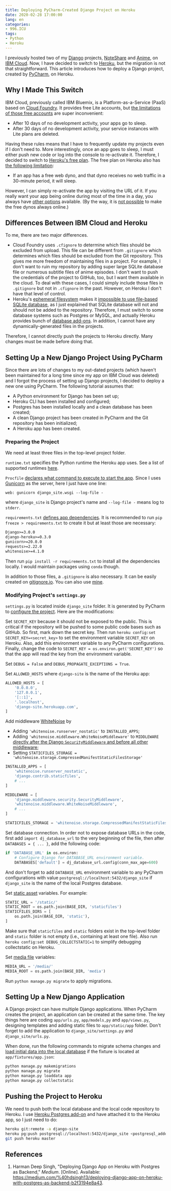 ```yaml
---
title: Deploying PyCharm-Created Django Project on Heroku
date: 2020-02-28 17:00:00
lang: en
categories:
- 996.ICU
tags:
- Python
- Heroku
---
```


I previously hosted two of my [Django](https://docs.djangoproject.com/) projects, [NoteShare](https://github.com/maobowen/noteshare_django) and [Anime](https://github.com/maobowen/anime_django), on [IBM Cloud](https://www.ibm.com/cloud). Now, I have decided to switch to [Heroku](https://www.heroku.com), but the migration is not that straightforward. This article introduces how to deploy a Django project, created by [PyCharm](https://www.jetbrains.com/pycharm/), on Heroku.

<!-- more -->

## Why I Made This Switch

IBM Cloud, previously called IBM Bluemix, is a Platform-as-a-Service (PaaS) based on [Cloud Foundry](https://www.cloudfoundry.org/). It provides free Lite accounts, but [the limitations of those free accounts](https://cloud.ibm.com/docs/account?topic=account-accounts#lite-account-features) are super inconvenient:

- After 10 days of no development activity, your apps go to sleep.
- After 30 days of no development activity, your service instances with Lite plans are deleted.

Having these rules means that I have to frequently update my projects even if I don't need to. More interestingly, once an app goes to sleep, I must either push new code or log into the console to re-activate it. Therefore, I decided to switch to [Heroku's free plan](https://www.heroku.com/pricing). The free plan on Heroku also has [the following limitation](https://devcenter.heroku.com/articles/free-dyno-hours#dyno-sleeping):

- If an app has a free web dyno, and that dyno receives no web traffic in a 30-minute period, it will sleep.

However, I can simply re-activate the app by visiting the URL of it. If you really want your app being online during most of the time in a day, you always have [other options](https://medium.com/better-programming/keeping-my-heroku-app-alive-b19f3a8c3a82) available. (By the way, it is [not possible](https://devcenter.heroku.com/articles/free-dyno-hours#usage) to make the free dynos always online.)

## Differences Between IBM Cloud and Heroku

To me, there are two major differences.

- Cloud Foundry uses `.cfignore` to determine which files should be excluded from upload. This file can be different from `.gitignore` which determines which files should be excluded from the Git repository. This gives me more freedom of maintaining files in a project. For example, I don't want to ruin my repository by adding super large SQLite database file or numerous subtitle files of anime episodes. I don't want to push the credentials of the project to GitHub, too, but I want them available in the cloud. To deal with these cases, I could simply include those files in `.gitignore` but not in `.cfignore` in the past. However, on Heroku I don't have that level of control.
- Heroku's [ephemeral filesystem](https://devcenter.heroku.com/articles/dynos#ephemeral-filesystem) makes it [impossible to use file-based SQLite database](https://devcenter.heroku.com/articles/sqlite3), as I just explained that SQLite database will not and should not be added to the repository. Therefore, I must switch to some database systems such as Postgres or MySQL, and actually Heroku provides bunch of [database add-ons](https://elements.heroku.com/addons#data-stores). In addition, I cannot have any dynamically-generated files in the projects.

Therefore, I cannot directly push the projects to Heroku directly. Many changes must be made before doing that.

## Setting Up a New Django Project Using PyCharm

Since there are lots of changes to my out-dated projects (which haven't been maintained for a long time since my app on IBM Cloud was deleted) and I forgot the process of setting up Django projects, I decided to deploy a new one using PyCharm. The following tutorial assumes that:

- A Python environment for Django has been set up;
- Heroku CLI has been installed and configured;
- Postgres has been installed locally and a clean database has been created;
- A clean Django project has been created in PyCharm and the Git repository has been initialized;
- A Heroku app has been created.

### Preparing the Project

We need at least three files in the top-level project folder.

`runtime.txt` specifies the Python runtime the Heroku app uses. See a list of supported runtimes [here](https://devcenter.heroku.com/articles/python-support#specifying-a-python-version).

`Procfile` [declares what command to execute to start the app](https://devcenter.heroku.com/articles/getting-started-with-python#define-a-procfile). Since I uses [Gunicorn](https://gunicorn.org) as the server, here I just have one line:

```
web: gunicorn django_site.wsgi --log-file -
```

where `django_site` is Django project's name and `--log-file -` means log to `stderr`.

`requirements.txt` [defines app dependencies](https://devcenter.heroku.com/articles/getting-started-with-python#declare-app-dependencies). It is recommended to run `pip freeze > requirements.txt` to create it but at least those are necessary:

```txt
Django>=3.0.0
django-heroku>=0.3.0
gunicorn>=20.0.0
requests>=2.22.0
whitenoise>=4.1.0
```

Then run `pip install -r requirements.txt` to install all the dependencies locally. I would maintain packages using `conda` though.

In addition to those files, a `.gitignore` is also necessary. It can be easily created on [gitignore.io](https://gitignore.io). You can also use [mine](https://www.gitignore.io/api/django,linux,macos,pycharm+all,python,virtualenv,visualstudiocode,windows).

### Modifying Project's `settings.py`

`settings.py` is located inside `django_site` folder. It is generated by PyCharm to [configure the project](https://docs.djangoproject.com/en/3.0/ref/settings/). Here are the modifications:

Set `SECRET_KEY` because it should not be exposed to the public. This is critical if the repository will be pushed to some public code bases such as GitHub. So first, mark down the secret key. Then run `heroku config:set SECRET_KEY=<secret_key>` to set the environment variable `SECRET_KEY` on Heroku. Also, add this environment variable to any PyCharm configurations. Finally, change the code to `SECRET_KEY = os.environ.get('SECRET_KEY')` so that the app will read the key from the environment variable.

Set `DEBUG = False` and `DEBUG_PROPAGATE_EXCEPTIONS = True`.

Set `ALLOWED_HOSTS` where `django-site` is the name of the Heroku app:

```python
ALLOWED_HOSTS = [
    '0.0.0.0',
    '127.0.0.1',
    '[::1]',
    '.localhost',
    'django-site.herokuapp.com',
]
```

Add middleware [WhiteNoise](http://whitenoise.evans.io/en/stable/) by

- Adding `'whitenoise.runserver_nostatic'` to `INSTALLED_APPS`;
- Adding `'whitenoise.middleware.WhiteNoiseMiddleware'` to `MIDDLEWARE` [directly after the Django `SecurityMiddleware` and before all other middleware](http://whitenoise.evans.io/en/stable/django.html#enable-whitenoise);
- Setting `STATICFILES_STORAGE = 'whitenoise.storage.CompressedManifestStaticFilesStorage'`

```python
INSTALLED_APPS = [
    'whitenoise.runserver_nostatic',
    'django.contrib.staticfiles',
    # ...
]

MIDDLEWARE = [
    'django.middleware.security.SecurityMiddleware',
    'whitenoise.middleware.WhiteNoiseMiddleware',
    # ...
]

STATICFILES_STORAGE = 'whitenoise.storage.CompressedManifestStaticFilesStorage'
```

Set database connection. In order not to expose database URLs in the code, first add `import dj_database_url` to the very beginning of the file, then after `DATABASES = { ... }`, add the following code:

```python
if 'DATABASE_URL' in os.environ:
    # Configure Django for DATABASE_URL environment variable.
    DATABASES['default'] = dj_database_url.config(conn_max_age=600)
```

And don't forget to add `DATABASE_URL` environment variable to any PyCharm configurations with value `postgresql://localhost:5432/django_site` if `django_site` is the name of the local Postgres database.

Set [static asset](https://devcenter.heroku.com/articles/django-assets) variables. For example:

```python
STATIC_URL = '/static/'
STATIC_ROOT = os.path.join(BASE_DIR, 'staticfiles')
STATICFILES_DIRS = [
    os.path.join(BASE_DIR, 'static'),
]
```

Make sure that `staticfiles` and `static` folders exist in the top-level folder and `static` folder is not empty (i.e., containing at least one file). Also run `heroku config:set DEBUG_COLLECTSTATIC=1` to simplify debugging collectstatic on Heroku.

Set [media file](https://docs.djangoproject.com/en/3.0/topics/files/) variables:

```python
MEDIA_URL = '/media/'
MEDIA_ROOT = os.path.join(BASE_DIR, 'media')
```

Run `python manage.py migrate` to apply migrations.

## Setting Up a New Django Application

A Django project can have multiple Django applications. When PyCharm creates the project, an application can be created at the same time. The key things here are coding `app/urls.py`, `app/models,py` and `app/views.py`, designing templates and adding static files to `app/static/app` folder. Don't forget to add the application to `django_site/settings.py` and `django_site/urls.py`.

When done, run the following commands to migrate schema changes and [load initial data into the local database](https://docs.djangoproject.com/en/3.0/howto/initial-data/) if the fixture is located at `app/fixtures/app.json`:

```bash
python manage.py makemigrations
python manage.py migrate
python manage.py loaddata app
python manage.py collectstatic
```

## Pushing the Project to Heroku

We need to push both the local database and the local code repository to Heroku. I use [Heroku Postgres add-on](https://www.heroku.com/postgres) and have attached it to the Heroku app, so I just need to do:

```bash
heroku git:remote -a django-site
heroku pg:push postgresql://localhost:5432/django_site <postgresql_addon>
git push heroku master
```

## References

1. Harman Deep Singh, "Deploying Django App on Heroku with Postgres as Backend," *Medium*. [Online]. Available: https://medium.com/%40hdsingh13/deploying-django-app-on-heroku-with-postgres-as-backend-b2f3194e8a43.
